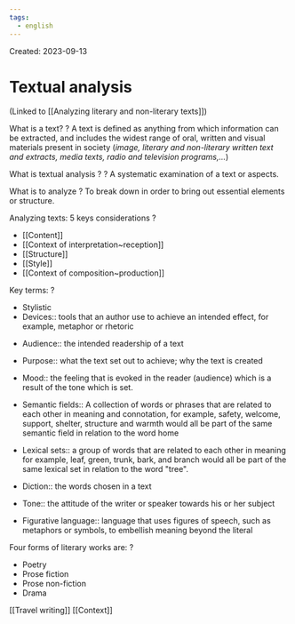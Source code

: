 ```yaml
---
tags:
  - english
---
```

Created: 2023-09-13

# Textual analysis
(Linked to [[Analyzing literary and non-literary texts]])

What is a text?
?
A text is defined as anything from which information can be extracted, and includes the widest range of oral, written and visual materials present in society (*image, literary and non-literary written text and extracts, media texts, radio and television programs,...*)
<!--SR:!2023-09-24,4,190-->

What is textual analysis ?
?
A systematic examination of a text or aspects.
<!--SR:!2023-09-26,4,223-->

What is to analyze
?
To break down in order to bring out essential elements or structure.
<!--SR:!2023-09-24,4,190-->

Analyzing texts: 5 keys considerations
?
- [[Content]]
- [[Context of interpretation~reception]]
- [[Structure]]
- [[Style]]
- [[Context of composition~production]]
<!--SR:!2023-09-24,4,190-->

Key terms:
?
- Stylistic
- Devices:: tools that an author use to achieve an intended effect, for example, metaphor or rhetoric
<!--SR:!2023-09-26,4,190-->
- Audience:: the intended readership of a text
<!--SR:!2023-09-23,4,210-->
- Purpose:: what the text set out to achieve; why the text is created
<!--SR:!2023-09-23,5,230-->
- Mood:: the feeling that is evoked in the reader (audience) which is  a result of the tone which is set.
<!--SR:!2023-09-26,4,190-->
- Semantic fields:: A collection of words or phrases that are related to each other in meaning and connotation, for example, safety, welcome, support, shelter, structure and warmth would all be part of the same semantic field in relation to the word home
<!--SR:!2023-09-28,10,250-->
- Lexical sets:: a group of words that are related to each other in meaning for example, leaf, green, trunk, bark, and branch would all be part of the same lexical set in relation to the word "tree".
<!--SR:!2023-10-01,9,230-->
- Diction:: the words chosen in a text
<!--SR:!2023-09-24,6,230-->
- Tone:: the attitude of the writer or speaker towards his or her subject
<!--SR:!2023-09-26,4,190-->
- Figurative language:: language that uses figures of speech, such as metaphors or symbols, to embellish meaning beyond the literal
<!--SR:!2023-09-25,4,210-->

Four forms of literary works are:
?
- Poetry
- Prose fiction
- Prose non-fiction
- Drama
<!--SR:!2023-09-26,4,191-->

[[Travel writing]]
[[Context]]